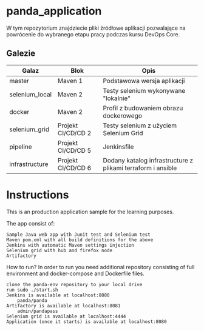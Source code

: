 # panda_application
W tym repozytorium znajdziecie pliki źródłowe aplikacji pozwalające na powrócenie do wybranego etapu pracy podczas kursu DevOps Core.

## Galezie

|Galaz  | Blok  | Opis  |
|---|---|---|
| master | Maven 1 | Podstawowa wersja aplikacji |
| selenium_local | Maven 2 | Testy selenium wykonywane "lokalnie" |
| docker | Maven 2 | Profil z budowaniem obrazu dockerowego |
| selenium_grid  | Projekt CI/CD/CD 2   | Testy selenium z użyciem Selenium Grid |
| pipeline | Projekt CI/CD/CD 5 | Jenkinsfile |
| infrastructure | Projekt CI/CD/CD 6 | Dodany katalog infrastructure z plikami terraform i ansible| Końcowa wersja projektu |

# Instructions

This is an production application sample for the learning purposes.

The app consist of:

    Sample Java web app with Junit test and Selenium test
    Maven pom.xml with all build definitions for the above
    Jenkins with automatic Maven settings injection
    Selenium grid with hub and firefox node
    Artifactory

How to run?
    In order to run you need additional repository consisting of full environment and docker-compose and Dockerfile files.

    clone the panda-env repository to your local drive
    run sudo ./start.sh
    Jenkins is available at localhost:8880
        panda/panda
    Artifactory is available at localhost:8081
        admin/pandapass
    Selenium grid is available at localhost:4444
    Application (once it starts) is available at localhost:8080

